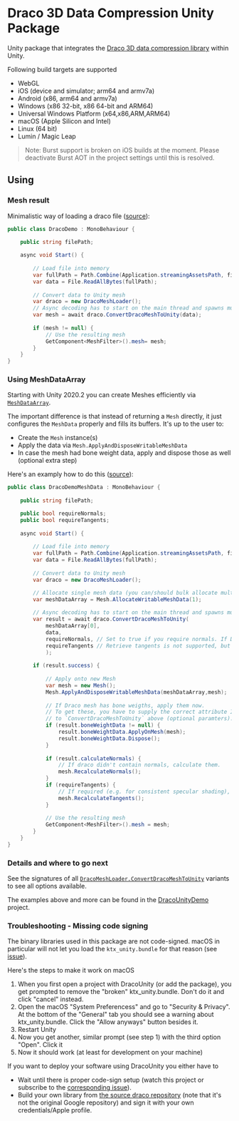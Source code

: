 # Draco 3D Data Compression Unity Package

Unity package that integrates the [Draco 3D data compression library](https://google.github.io/draco) within Unity.

Following build targets are supported

- WebGL
- iOS (device and simulator; arm64 and armv7a)
- Android (x86, arm64 and armv7a)
- Windows (x86 32-bit, x86 64-bit and ARM64)
- Universal Windows Platform (x64,x86,ARM,ARM64)
- macOS (Apple Silicon and Intel)
- Linux (64 bit)
- Lumin / Magic Leap

> Note: Burst support is broken on iOS builds at the moment. Please deactivate Burst AOT in the project settings until this is resolved.

## Using

### Mesh result

Minimalistic way of loading a draco file ([source][DracoDemo]):

```csharp
public class DracoDemo : MonoBehaviour {
    
    public string filePath;

    async void Start() {
        
        // Load file into memory
        var fullPath = Path.Combine(Application.streamingAssetsPath, filePath);
        var data = File.ReadAllBytes(fullPath);
        
        // Convert data to Unity mesh
        var draco = new DracoMeshLoader();
        // Async decoding has to start on the main thread and spawns multiple C# jobs.
        var mesh = await draco.ConvertDracoMeshToUnity(data);
        
        if (mesh != null) {
            // Use the resulting mesh
            GetComponent<MeshFilter>().mesh= mesh;
        }
    }
}
```

### Using MeshDataArray

Starting with Unity 2020.2 you can create Meshes efficiently via [`MeshDataArray`][MeshDataArray].

The important difference is that instead of returning a `Mesh` directly, it just configures the `MeshData` properly and fills its buffers. It's up to the user to:

- Create the `Mesh` instance(s)
- Apply the data via `Mesh.ApplyAndDisposeWritableMeshData`
- In case the mesh had bone weight data, apply and dispose those as well (optional extra step)

Here's an examply how to do this ([source][DracoDemoMeshData]):

```csharp
public class DracoDemoMeshData : MonoBehaviour {
    
    public string filePath;

    public bool requireNormals;
    public bool requireTangents;
    
    async void Start() {
        
        // Load file into memory
        var fullPath = Path.Combine(Application.streamingAssetsPath, filePath);
        var data = File.ReadAllBytes(fullPath);
        
        // Convert data to Unity mesh
        var draco = new DracoMeshLoader();

        // Allocate single mesh data (you can/should bulk allocate multiple at once, if you're loading multiple draco meshes) 
        var meshDataArray = Mesh.AllocateWritableMeshData(1);
        
        // Async decoding has to start on the main thread and spawns multiple C# jobs.
        var result = await draco.ConvertDracoMeshToUnity(
            meshDataArray[0],
            data,
            requireNormals, // Set to true if you require normals. If Draco data does not contain them, they are allocated and we have to calculate them below
            requireTangents // Retrieve tangents is not supported, but this will ensure they are allocated and can be calculated later (see below)
            );
        
        if (result.success) {
            
            // Apply onto new Mesh
            var mesh = new Mesh();
            Mesh.ApplyAndDisposeWritableMeshData(meshDataArray,mesh);
            
            // If Draco mesh has bone weigths, apply them now.
            // To get these, you have to supply the correct attribute IDs
            // to `ConvertDracoMeshToUnity` above (optional paramters).
            if (result.boneWeightData != null) {
                result.boneWeightData.ApplyOnMesh(mesh);
                result.boneWeightData.Dispose();
            }
            
            if (result.calculateNormals) {
                // If draco didn't contain normals, calculate them.
                mesh.RecalculateNormals();
            }
            if (requireTangents) {
                // If required (e.g. for consistent specular shading), calculate tangents
                mesh.RecalculateTangents();
            }
            
            // Use the resulting mesh
            GetComponent<MeshFilter>().mesh = mesh;
        }
    }
}
```

### Details and where to go next

See the signatures of all [`DracoMeshLoader.ConvertDracoMeshToUnity`][DracoMeshLoader] variants to see all options available.

The examples above and more can be found in the [DracoUnityDemo][DracoUnityDemo] project.

### Troubleshooting - Missing code signing

The binary libraries used in this package are not code-signed. macOS in particular will not let you load the `ktx_unity.bundle` for that reason (see [issue](https://github.com/atteneder/DracoUnity/issues/4)).

Here's the steps to make it work on macOS

1. When you first open a project with DracoUnity (or add the package), you get prompted to remove the "broken" ktx_unity.bundle. Don't do it and click "cancel" instead.
2. Open the macOS "System Preferencess" and go to "Security & Privacy". At the bottom of the "General" tab you should see a warning about ktx_unity.bundle. Click the "Allow anyways" button besides it.
3. Restart Unity
4. Now you get another, similar prompt (see step 1) with the third option "Open". Click it
5. Now it should work (at least for development on your machine)

If you want to deploy your software using DracoUnity you either have to

- Wait until there is proper code-sign setup (watch this project or subscribe to the [corresponding issue](https://github.com/atteneder/DracoUnity/issues/4)).
- Build your own library from [the source draco repository](https://github.com/atteneder/draco) (note that it's not the original Google repository) and sign it with your own credentials/Apple profile.


[DracoDemo]: https://github.com/atteneder/DracoUnityDemo/blob/main/Assets/Scripts/DracoDemo.cs
[DracoDemoMeshData]: https://github.com/atteneder/DracoUnityDemo/blob/main/Assets/Scripts/DracoDemoMeshData.cs
[DracoMeshLoader]: https://github.com/atteneder/DracoUnity/blob/main/Runtime/Scripts/DracoMeshLoader.cs
[DracoUnityDemo]: https://github.com/atteneder/DracoUnityDemo

[MeshDataArray]: https://docs.unity3d.com/2021.2/Documentation/ScriptReference/Mesh.MeshDataArray.html
